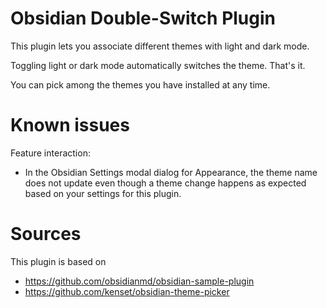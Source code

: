 # Obsidian Double-Switch Plugin

This plugin lets you associate different themes with light and dark mode.

Toggling light or dark mode automatically switches the theme. That's it.

You can pick among the themes you have installed at any time.

# Known issues
Feature interaction:
- In the Obsidian Settings modal dialog for Appearance, the theme name does not update even though a theme change happens as expected based on your settings for this plugin.

# Sources
This plugin is based on
- https://github.com/obsidianmd/obsidian-sample-plugin
- https://github.com/kenset/obsidian-theme-picker

